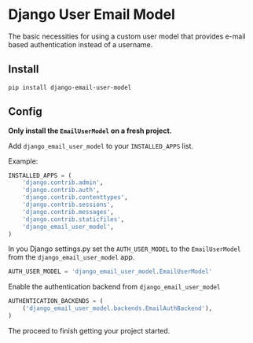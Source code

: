 # Django User Email Model

The basic necessities for using a custom user model that provides e-mail based
authentication instead of a username.

## Install

`pip install django-email-user-model`

## Config

**Only install the `EmailUserModel` on a fresh project.**

Add `django_email_user_model` to your `INSTALLED_APPS` list.

Example:

```python
INSTALLED_APPS = (
    'django.contrib.admin',
    'django.contrib.auth',
    'django.contrib.contenttypes',
    'django.contrib.sessions',
    'django.contrib.messages',
    'django.contrib.staticfiles',
    'django_email_user_model',
)
```

In you Django settings.py set the `AUTH_USER_MODEL` to 
the `EmailUserModel` from the `django_email_user_model` app.

```python
AUTH_USER_MODEL = 'django_email_user_model.EmailUserModel'
```

Enable the authentication backend from `django_email_user_model`

```python
AUTHENTICATION_BACKENDS = (
    ('django_email_user_model.backends.EmailAuthBackend'),
)
```

The proceed to finish getting your project started.
